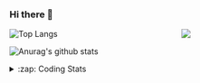 ### Hi there 👋

<!--
**tao8687/tao8687** is a ✨ _special_ ✨ repository because its `README.md` (this file) appears on your GitHub profile.

Here are some ideas to get you started:

- 🔭 I’m currently working on ...
- 🌱 I’m currently learning ...
- 👯 I’m looking to collaborate on ...
- 🤔 I’m looking for help with ...
- 💬 Ask me about ...
- 📫 How to reach me: ...
- 😄 Pronouns: ...
- ⚡ Fun fact: ...
-->

<img align='right' src="https://media.giphy.com/media/M9gbBd9nbDrOTu1Mqx/giphy.gif" width="200">

  
![Top Langs](https://github-readme-stats.vercel.app/api/top-langs/?username=tao8687&layout=compact&title_color=23238E&text_color=A67D3D)

![Anurag's github stats](https://github-readme-stats.vercel.app/api?username=tao8687&show_icons=true&&text_color=A67D3D&title_color=23238E&show_icons=false&count_private=true&hide=stars)

<details>
  <summary>:zap: Coding Stats</summary>
  <b>
<!--START_SECTION:waka-->
![Code Time](http://img.shields.io/badge/Code%20Time-0%20secs-blue)

![Profile Views](http://img.shields.io/badge/Profile%20Views-0-blue)

**🐱 My GitHub Data** 

> 🏆 205 Contributions in the Year 2022
 > 
> 📦 1.4 MB Used in GitHub's Storage 
 > 
> 🚫 Not Opted to Hire
 > 
> 📜 55 Public Repositories 
 > 
> 🔑 27 Private Repositories  
 > 
**I'm an Early 🐤** 

```text
🌞 Morning    118 commits    ██████████████████░░░░░░░   74.68% 
🌆 Daytime    16 commits     ██░░░░░░░░░░░░░░░░░░░░░░░   10.13% 
🌃 Evening    24 commits     ███░░░░░░░░░░░░░░░░░░░░░░   15.19% 
🌙 Night      0 commits      ░░░░░░░░░░░░░░░░░░░░░░░░░   0.0%

```
📅 **I'm Most Productive on Monday** 

```text
Monday       41 commits     ██████░░░░░░░░░░░░░░░░░░░   25.95% 
Tuesday      25 commits     ████░░░░░░░░░░░░░░░░░░░░░   15.82% 
Wednesday    23 commits     ███░░░░░░░░░░░░░░░░░░░░░░   14.56% 
Thursday     16 commits     ██░░░░░░░░░░░░░░░░░░░░░░░   10.13% 
Friday       24 commits     ███░░░░░░░░░░░░░░░░░░░░░░   15.19% 
Saturday     15 commits     ██░░░░░░░░░░░░░░░░░░░░░░░   9.49% 
Sunday       14 commits     ██░░░░░░░░░░░░░░░░░░░░░░░   8.86%

```


📊 **This Week I Spent My Time On** 

```text
⌚︎ Time Zone: Asia/Shanghai

💬 Programming Languages: 
C                        22 hrs 44 mins      █████████████████████░░░░   84.65% 
Markdown                 1 hr 29 mins        █░░░░░░░░░░░░░░░░░░░░░░░░   5.53% 
C++                      1 hr 21 mins        █░░░░░░░░░░░░░░░░░░░░░░░░   5.06% 
Makefile                 1 hr 5 mins         █░░░░░░░░░░░░░░░░░░░░░░░░   4.04% 
Kconfig                  5 mins              ░░░░░░░░░░░░░░░░░░░░░░░░░   0.34%

🔥 Editors: 
VS Code                  26 hrs 51 mins      █████████████████████████   100.0%

🐱‍💻 Projects: 
vc0768                   17 hrs 9 mins       ████████████████░░░░░░░░░   63.87% 
drv_v7                   5 hrs 24 mins       █████░░░░░░░░░░░░░░░░░░░░   20.11% 
external                 2 hrs 12 mins       ██░░░░░░░░░░░░░░░░░░░░░░░   8.2% 
vc7681                   1 hr 7 mins         █░░░░░░░░░░░░░░░░░░░░░░░░   4.2% 
samples                  47 mins             ░░░░░░░░░░░░░░░░░░░░░░░░░   2.92%

💻 Operating System: 
Linux                    26 hrs 51 mins      █████████████████████████   100.0%

```

**I Mostly Code in Python** 

```text
Python                   9 repos             ███████░░░░░░░░░░░░░░░░░░   31.03% 
C++                      6 repos             █████░░░░░░░░░░░░░░░░░░░░   20.69% 
C                        6 repos             █████░░░░░░░░░░░░░░░░░░░░   20.69% 
Shell                    2 repos             █░░░░░░░░░░░░░░░░░░░░░░░░   6.9% 
JavaScript               2 repos             █░░░░░░░░░░░░░░░░░░░░░░░░   6.9%

```


**Timeline**

![Chart not found](https://raw.githubusercontent.com/tao8687/tao8687/master/charts/bar_graph.png) 


 Last Updated on 24/07/2022 02:15:02 UTC
<!--END_SECTION:waka-->
</details>

